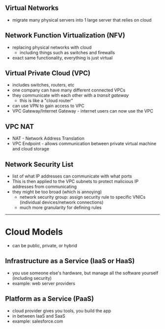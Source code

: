 ## Virtual Networks
- migrate many physical servers into 1 large server that relies on cloud
## Network Function Virtualization (NFV)
- replacing physical networks with cloud
	- including things such as switches and firewalls
- exact same functionality, everything is just virtual
## Virtual Private Cloud (VPC)
- includes switches, routers, etc
- one company can have many different connected VPCs
- they communicate with each other with a *transit gateway*
	- this is like a "cloud router"
- can use VPN to gain access to VPC
- VPC Gateway/Internet Gateway - internet users can now use the VPC
## VPC NAT
- NAT - Network Address Translation
- VPC Endpoint - allows communication between private virtual machine and cloud storage 
## Network Security List
- list of what IP addresses can communicate with what ports
- This is then applied to the VPC subnets to protect malicious IP addresses from communicating
- they might be too broad (which is annoying)
	- network security group: assign security rule to specific VNICs (individual devices/network connections)
	- much more granularity for defining rules
__________________________________________
# Cloud Models
- can be public, private, or hybrid
## Infrastructure as a Service (IaaS or HaaS)
- you use someone else's hardware, but manage all the software yourself (including security)
- example: web server providers
## Platform as a Service (PaaS)
- cloud provider gives you tools, you build the app
- in between IaaS and SaaS
- example: salesforce.com